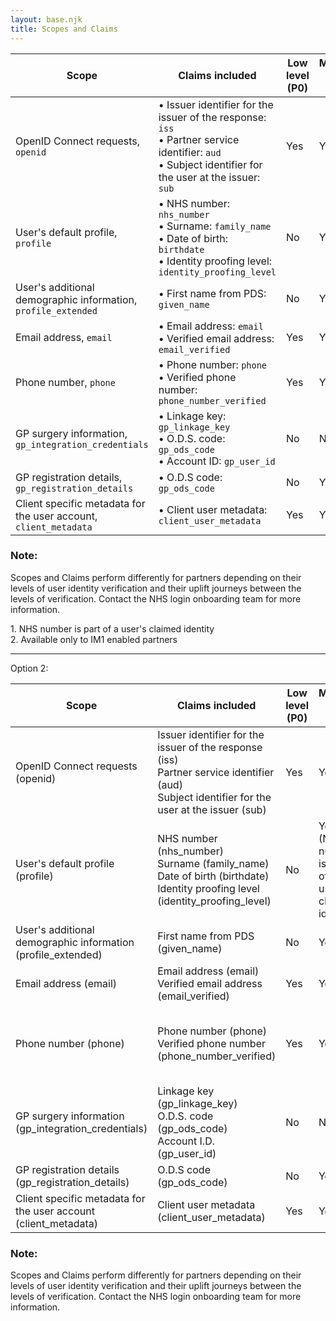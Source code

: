 ```yaml
---
layout: base.njk
title: Scopes and Claims
---
```


| Scope | Claims included | Low level (P0) | Medium level (P5) | High level (P9) |
| ----- | --------------- | -------------- | ----------------- | --------------- |
| OpenID Connect requests, `openid` | • Issuer identifier for the issuer of the response: `iss` <br>• Partner service identifier: `aud` <br>• Subject identifier for the user at the issuer: `sub` | Yes | Yes | Yes|
| User's default profile, `profile` | • NHS number: `nhs_number` <br> • Surname: `family_name` <br> • Date of birth: `birthdate` <br> • Identity proofing level: `identity_proofing_level` | No | Yes¹ | Yes |
| User's additional demographic information, `profile_extended` | • First name from PDS: `given_name` | No | Yes | Yes |
| Email address, `email` | • Email address: `email` <br> • Verified email address: `email_verified` | Yes | Yes | Yes |
| Phone number, `phone` | • Phone number: `phone` <br> • Verified phone number: `phone_number_verified` | Yes | Yes | Yes² |
| GP surgery information, `gp_integration_credentials` | • Linkage key: `gp_linkage_key` <br> • O.D.S. code: `gp_ods_code` <br> • Account ID: `gp_user_id` | No | No | Yes | 
| GP registration details, `gp_registration_details` | • O.D.S code: `gp_ods_code` | No | Yes | Yes |
| Client specific metadata for the user account, `client_metadata` | • Client user metadata: `client_user_metadata` | Yes | Yes | Yes |

### Note:

Scopes and Claims perform differently for partners depending on their levels of user identity verification and their uplift journeys between the levels of verification. Contact the NHS login onboarding team for more information. 

<dl><dt>1. NHS number is part of a user's claimed identity</dt>
<dt>2. Available only to IM1 enabled partners</dt></dl>

---

Option 2:


| Scope | Claims included | Low level (P0) | Medium level (P5) | High level (P9) |
| ----- | --------------- | -------------- | ----------------- | --------------- |
| OpenID Connect requests (openid)| Issuer identifier for the issuer of the response (iss) <br> Partner service identifier (aud) <br> Subject identifier for the user at the issuer (sub) | Yes | Yes | Yes|
| User's default profile (profile) | NHS number (nhs_number) <br> Surname (family_name) <br> Date of birth (birthdate) <br> Identity proofing level (identity_proofing_level) | No | Yes (NHS number is part of a user's claimed identity) | Yes |
| User's additional demographic information (profile_extended) | First name from PDS (given_name) | No | Yes | Yes |
| Email address (email) | Email address (email) <br> Verified email address (email_verified) | Yes | Yes | Yes |
| Phone number (phone) | Phone number (phone) <br> Verified phone number (phone_number_verified) | Yes | Yes | Yes (Available only to IM1 enabled partners) |
| GP surgery information (gp_integration_credentials) | Linkage key (gp_linkage_key) <br> O.D.S. code (gp_ods_code) <br> Account I.D. (gp_user_id) | No | No | Yes | 
| GP registration details (gp_registration_details) | O.D.S code (gp_ods_code) | No | Yes | Yes |
| Client specific metadata for the user account (client_metadata) | Client user metadata (client_user_metadata) | Yes | Yes | Yes |

### Note:

Scopes and Claims perform differently for partners depending on their levels of user identity verification and their uplift journeys between the levels of verification. Contact the NHS login onboarding team for more information.